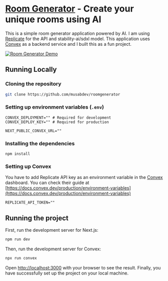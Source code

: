 # [Room Generator](https://roomgenerator.vercel.app) - Create your unique rooms using AI

This is a simple room generator application powered by AI. I am using [Replicate](https://replicate.com) for the API and stability-ai/sdxl model. This application uses [Convex](https://convex.dev) as a backend service and I built this as a fun project.

[![Room Generator Demo](https://img.youtube.com/vi/h-8QpqYG6EI/maxresdefault.jpg)](https://www.youtube.com/watch?v=h-8QpqYG6EI)

## Running Locally

### Cloning the repository

```bash
git clone https://github.com/musabdev/roomgenerator
```

### Setting up environment variables (`.env`)

```
CONVEX_DEPLOYMENT="" # Required for development
CONVEX_DEPLOY_KEY="" # Required for production

NEXT_PUBLIC_CONVEX_URL=""
```

### Installing the dependencies

```
npm install
```

### Setting up Convex

You have to add Replicate API key as an environment variable in the [Convex](https://convex.dev) dashboard. You can check their guide at [https://docs.convex.dev/production/environment-variables](https://docs.convex.dev/production/environment-variables)

```
REPLICATE_API_TOKEN=""
```

## Running the project

First, run the development server for Next.js:

```bash
npm run dev
```

Then, run the development server for Convex:

```bash
npx run convex
```

Open [http://localhost:3000](http://localhost:3000) with your browser to see the result. Finally, you have successfully set up the project on your local machine.
